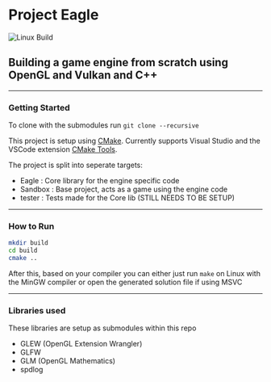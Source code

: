 # Project Eagle

![Linux Build](https://github.com/neojinxd/Eagle_Engine/workflows/Eagle_Ubuntu/badge.svg)
<!-- ![Windows Build](https://github.com/neojinxd/Eagle_Engine/workflows/Eagle_Windows/badge.svg) -->

## Building a game engine from scratch using OpenGL and Vulkan and C++

---

### Getting Started

To clone with the submodules run ```git clone --recursive```

This project is setup using [CMake](https://cmake.org/download/).
Currently supports Visual Studio and the VSCode extension [CMake Tools](https://marketplace.visualstudio.com/items?itemName=ms-vscode.cmake-tools).

The project is split into seperate targets:

- Eagle : Core library for the engine specific code
- Sandbox : Base project, acts as a game using the engine code
- tester : Tests made for the Core lib (STILL NEEDS TO BE SETUP)

---

### How to Run


```bash
mkdir build
cd build
cmake ..
```

After this, based on your compiler you can either just run `make` on Linux with the MinGW compiler or open the generated solution file if using MSVC

---

### Libraries used

These libraries are setup as submodules within this repo

- GLEW (OpenGL Extension Wrangler)
- GLFW
- GLM (OpenGL Mathematics)
- spdlog
